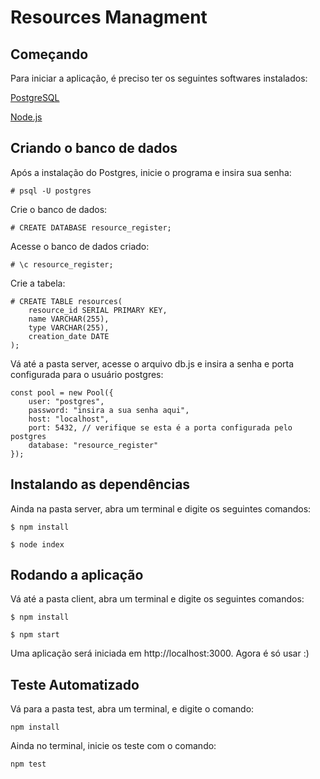 #  Resources Managment

##  Começando

Para iniciar a aplicação, é preciso ter os seguintes softwares instalados:

[PostgreSQL](https://www.postgresqltutorial.com/install-postgresql/)

[Node.js](https://docs.npmjs.com/downloading-and-installing-node-js-and-npm)

##  Criando o banco de dados

Após a instalação do Postgres, inicie o programa e insira sua senha:

```
# psql -U postgres
```

Crie o banco de dados:

```
# CREATE DATABASE resource_register;
```

Acesse o banco de dados criado: 

```
# \c resource_register;
```

Crie a tabela: 

```
# CREATE TABLE resources(
    resource_id SERIAL PRIMARY KEY,
    name VARCHAR(255),
    type VARCHAR(255),
    creation_date DATE
);
```

Vá até a pasta server, acesse o arquivo db.js e insira a senha e porta configurada para o usuário postgres:

```
const pool = new Pool({
    user: "postgres",
    password: "insira a sua senha aqui",
    host: "localhost",
    port: 5432, // verifique se esta é a porta configurada pelo postgres
    database: "resource_register"
});
```

## Instalando as dependências

Ainda na pasta server, abra um terminal e digite os seguintes comandos:

```
$ npm install
```
```
$ node index
```

## Rodando a aplicação

Vá até a pasta client, abra um terminal e digite os seguintes comandos: 

```
$ npm install
```

```
$ npm start
``` 

Uma aplicação será iniciada em http://localhost:3000. Agora é só usar :)

## Teste Automatizado

Vá para a pasta test, abra um terminal, e digite o comando: 

```
npm install
```

Ainda no terminal, inicie os teste com o comando:

```
npm test
```







